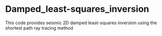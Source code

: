 # Damped_least-squares_inversion
This code provides seismic 2D damped least-squares inversion using the shortest path ray tracing method
